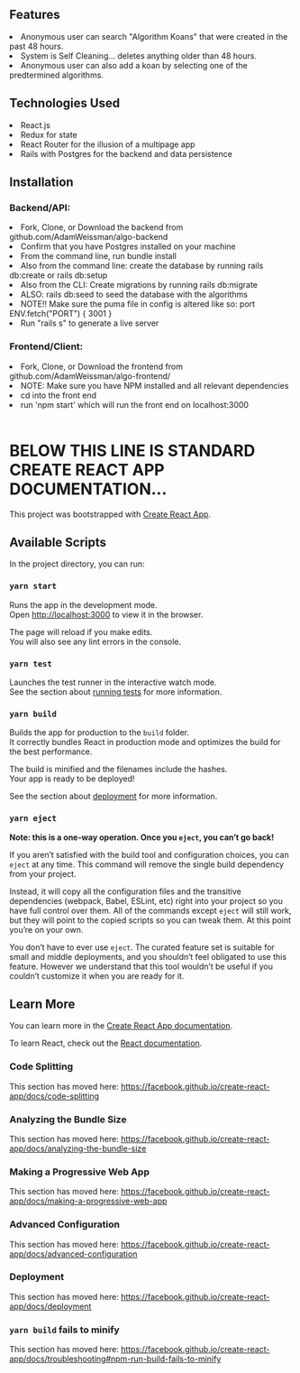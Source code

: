 ## Features
<li>Anonymous user can search "Algorithm Koans" that were created in the past 48 hours.</li>
<li>System is Self Cleaning... deletes anything older than 48 hours.</li>
<li>Anonymous user can also add a koan by selecting one of the predtermined algorithms.</li> 

## Technologies Used
<li>React.js</li>
<li>Redux for state</li>
<li>React Router for the illusion of a multipage app </li>
<li>Rails with Postgres for the backend and data persistence</li>

## Installation

### Backend/API:
<li>Fork, Clone, or Download the backend from github.com/AdamWeissman/algo-backend</li>
<li>Confirm that you have Postgres installed on your machine</li>
<li>From the command line, run bundle install</li>
<li>Also from the command line: create the database by running rails db:create or rails db:setup</li>
<li>Also from the CLI: Create migrations by running rails db:migrate</li>
<li>ALSO: rails db:seed to seed the database with the algorithms</li>
<li>NOTE!! Make sure the puma file in config is altered like so: port ENV.fetch("PORT") { 3001 }</li>
<li>Run "rails s" to generate a live server</li>

### Frontend/Client:
<li>Fork, Clone, or Download the frontend from github.com/AdamWeissman/algo-frontend/</li>
<li>NOTE: Make sure you have NPM installed and all relevant dependencies</li>
<li>cd into the front end</li>
<li>run 'npm start' which will run the front end on localhost:3000 </li>

<br />

# BELOW THIS LINE IS STANDARD CREATE REACT APP DOCUMENTATION...

This project was bootstrapped with [Create React App](https://github.com/facebook/create-react-app).

## Available Scripts

In the project directory, you can run:

### `yarn start`

Runs the app in the development mode.<br />
Open [http://localhost:3000](http://localhost:3000) to view it in the browser.

The page will reload if you make edits.<br />
You will also see any lint errors in the console.

### `yarn test`

Launches the test runner in the interactive watch mode.<br />
See the section about [running tests](https://facebook.github.io/create-react-app/docs/running-tests) for more information.

### `yarn build`

Builds the app for production to the `build` folder.<br />
It correctly bundles React in production mode and optimizes the build for the best performance.

The build is minified and the filenames include the hashes.<br />
Your app is ready to be deployed!

See the section about [deployment](https://facebook.github.io/create-react-app/docs/deployment) for more information.

### `yarn eject`

**Note: this is a one-way operation. Once you `eject`, you can’t go back!**

If you aren’t satisfied with the build tool and configuration choices, you can `eject` at any time. This command will remove the single build dependency from your project.

Instead, it will copy all the configuration files and the transitive dependencies (webpack, Babel, ESLint, etc) right into your project so you have full control over them. All of the commands except `eject` will still work, but they will point to the copied scripts so you can tweak them. At this point you’re on your own.

You don’t have to ever use `eject`. The curated feature set is suitable for small and middle deployments, and you shouldn’t feel obligated to use this feature. However we understand that this tool wouldn’t be useful if you couldn’t customize it when you are ready for it.

## Learn More

You can learn more in the [Create React App documentation](https://facebook.github.io/create-react-app/docs/getting-started).

To learn React, check out the [React documentation](https://reactjs.org/).

### Code Splitting

This section has moved here: https://facebook.github.io/create-react-app/docs/code-splitting

### Analyzing the Bundle Size

This section has moved here: https://facebook.github.io/create-react-app/docs/analyzing-the-bundle-size

### Making a Progressive Web App

This section has moved here: https://facebook.github.io/create-react-app/docs/making-a-progressive-web-app

### Advanced Configuration

This section has moved here: https://facebook.github.io/create-react-app/docs/advanced-configuration

### Deployment

This section has moved here: https://facebook.github.io/create-react-app/docs/deployment

### `yarn build` fails to minify

This section has moved here: https://facebook.github.io/create-react-app/docs/troubleshooting#npm-run-build-fails-to-minify
